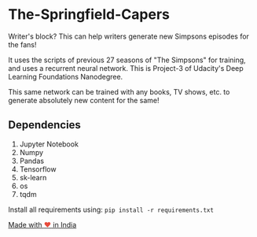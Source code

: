 # The-Springfield-Capers

Writer's block? This can help writers generate new Simpsons episodes for the fans!

It uses the scripts of previous 27 seasons of "The Simpsons" for training, and uses a recurrent neural network. This is Project-3 of Udacity's Deep Learning Foundations Nanodegree.


This same network can be trained with any books, TV shows, etc. to generate absolutely new content for the same!

## Dependencies
1. Jupyter Notebook
2. Numpy
3. Pandas
4. Tensorflow
5. sk-learn
6. os
7. tqdm

Install all requirements using:
``pip install -r requirements.txt``


<a href="https://madewithlove.org.in" target="_blank">Made with <span style="color: #e74c3c">&hearts;</span> in India</a>

 

